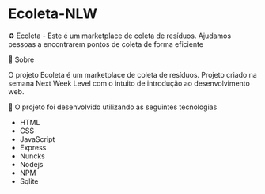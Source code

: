 # Ecoleta-NLW

♻️ Ecoleta - Este é um marketplace de coleta de resíduos. Ajudamos pessoas a encontrarem pontos de coleta de forma eficiente

🔖 Sobre

O projeto Ecoleta é um marketplace de coleta de resíduos. Projeto criado na semana Next Week Level com o intuito de introdução ao desenvolvimento web.


🚀 O projeto foi desenvolvido utilizando as seguintes tecnologias

* HTML
* CSS
* JavaScript
* Express
* Nuncks
* Nodejs
* NPM
* Sqlite
